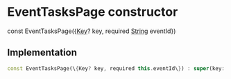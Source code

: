 


# EventTasksPage constructor






const
EventTasksPage(\{[Key](https:api.flutter.dev/flutter/foundation/Key-class.html)? key, required [String](https:api.flutter.dev/flutter/dart-core/String-class.html) eventId\})





## Implementation

```dart
const EventTasksPage(\{Key? key, required this.eventId\}) : super(key: key);
```








